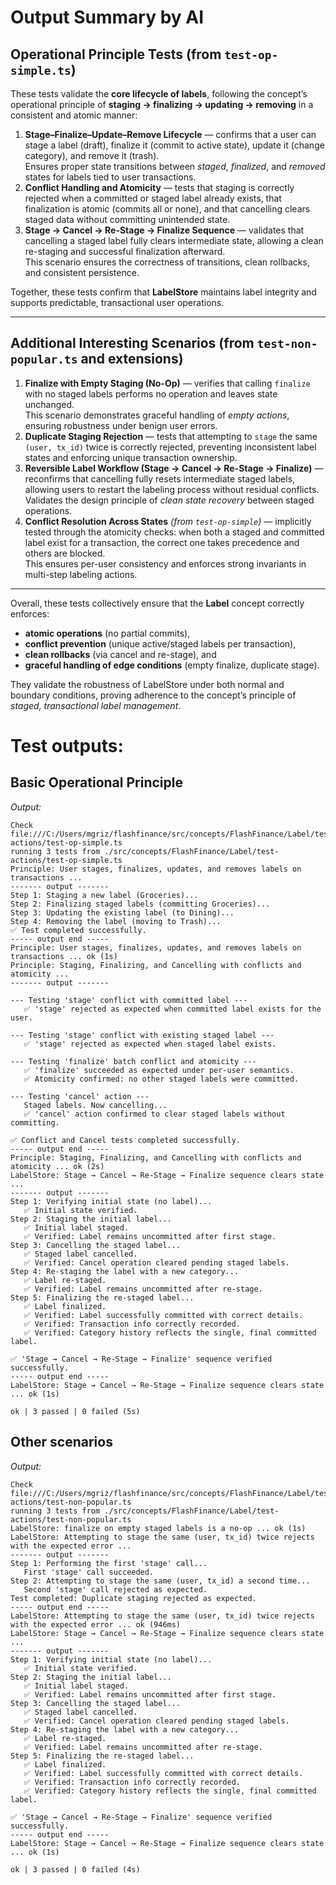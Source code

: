 # Output Summary by AI

## Operational Principle Tests (from `test-op-simple.ts`)
These tests validate the **core lifecycle of labels**, following the concept’s operational principle of **staging → finalizing → updating → removing** in a consistent and atomic manner:

1. **Stage–Finalize–Update–Remove Lifecycle** — confirms that a user can stage a label (draft), finalize it (commit to active state), update it (change category), and remove it (trash).  
   Ensures proper state transitions between *staged*, *finalized*, and *removed* states for labels tied to user transactions.  
2. **Conflict Handling and Atomicity** — tests that staging is correctly rejected when a committed or staged label already exists, that finalization is atomic (commits all or none), and that cancelling clears staged data without committing unintended state.  
3. **Stage → Cancel → Re-Stage → Finalize Sequence** — validates that cancelling a staged label fully clears intermediate state, allowing a clean re-staging and successful finalization afterward.  
   This scenario ensures the correctness of transitions, clean rollbacks, and consistent persistence.

Together, these tests confirm that **LabelStore** maintains label integrity and supports predictable, transactional user operations.

---

## Additional Interesting Scenarios (from `test-non-popular.ts` and extensions)
1. **Finalize with Empty Staging (No-Op)** — verifies that calling `finalize` with no staged labels performs no operation and leaves state unchanged.  
   This scenario demonstrates graceful handling of *empty actions*, ensuring robustness under benign user errors.  
2. **Duplicate Staging Rejection** — tests that attempting to `stage` the same `(user, tx_id)` twice is correctly rejected, preventing inconsistent label states and enforcing unique transaction ownership.  
3. **Reversible Label Workflow (Stage → Cancel → Re-Stage → Finalize)** — reconfirms that cancelling fully resets intermediate staged labels, allowing users to restart the labeling process without residual conflicts.  
   Validates the design principle of *clean state recovery* between staged operations.  
4. **Conflict Resolution Across States** *(from `test-op-simple`)* — implicitly tested through the atomicity checks: when both a staged and committed label exist for a transaction, the correct one takes precedence and others are blocked.  
   This ensures per-user consistency and enforces strong invariants in multi-step labeling actions.

---

Overall, these tests collectively ensure that the **Label** concept correctly enforces:
- **atomic operations** (no partial commits),
- **conflict prevention** (unique active/staged labels per transaction),
- **clean rollbacks** (via cancel and re-stage), and
- **graceful handling of edge conditions** (empty finalize, duplicate stage).  

They validate the robustness of LabelStore under both normal and boundary conditions, proving adherence to the concept’s principle of *staged, transactional label management*.


# Test outputs:

## Basic Operational Principle
*Output:*
```
Check file:///C:/Users/mgriz/flashfinance/src/concepts/FlashFinance/Label/test-actions/test-op-simple.ts
running 3 tests from ./src/concepts/FlashFinance/Label/test-actions/test-op-simple.ts
Principle: User stages, finalizes, updates, and removes labels on transactions ...
------- output -------
Step 1: Staging a new label (Groceries)...
Step 2: Finalizing staged labels (committing Groceries)...
Step 3: Updating the existing label (to Dining)...
Step 4: Removing the label (moving to Trash)...
✅ Test completed successfully.
----- output end -----
Principle: User stages, finalizes, updates, and removes labels on transactions ... ok (1s)
Principle: Staging, Finalizing, and Cancelling with conflicts and atomicity ...
------- output -------

--- Testing 'stage' conflict with committed label ---
   ✅ 'stage' rejected as expected when committed label exists for the user.

--- Testing 'stage' conflict with existing staged label ---
   ✅ 'stage' rejected as expected when staged label exists.

--- Testing 'finalize' batch conflict and atomicity ---
   ✅ 'finalize' succeeded as expected under per-user semantics.
   ✅ Atomicity confirmed: no other staged labels were committed.

--- Testing 'cancel' action ---
   Staged labels. Now cancelling...
   ✅ 'cancel' action confirmed to clear staged labels without committing.

✅ Conflict and Cancel tests completed successfully.
----- output end -----
Principle: Staging, Finalizing, and Cancelling with conflicts and atomicity ... ok (2s)
LabelStore: Stage → Cancel → Re-Stage → Finalize sequence clears state ...
------- output -------
Step 1: Verifying initial state (no label)...
   ✅ Initial state verified.
Step 2: Staging the initial label...
   ✅ Initial label staged.
   ✅ Verified: Label remains uncommitted after first stage.
Step 3: Cancelling the staged label...
   ✅ Staged label cancelled.
   ✅ Verified: Cancel operation cleared pending staged labels.
Step 4: Re-staging the label with a new category...
   ✅ Label re-staged.
   ✅ Verified: Label remains uncommitted after re-stage.
Step 5: Finalizing the re-staged label...
   ✅ Label finalized.
   ✅ Verified: Label successfully committed with correct details.
   ✅ Verified: Transaction info correctly recorded.
   ✅ Verified: Category history reflects the single, final committed label.

✅ 'Stage → Cancel → Re-Stage → Finalize' sequence verified successfully.
----- output end -----
LabelStore: Stage → Cancel → Re-Stage → Finalize sequence clears state ... ok (1s)

ok | 3 passed | 0 failed (5s)
```

## Other scenarios
*Output:*
```
Check file:///C:/Users/mgriz/flashfinance/src/concepts/FlashFinance/Label/test-actions/test-non-popular.ts
running 3 tests from ./src/concepts/FlashFinance/Label/test-actions/test-non-popular.ts
LabelStore: finalize on empty staged labels is a no-op ... ok (1s)
LabelStore: Attempting to stage the same (user, tx_id) twice rejects with the expected error ...
------- output -------
Step 1: Performing the first 'stage' call...
   First 'stage' call succeeded.
Step 2: Attempting to stage the same (user, tx_id) a second time...
   Second 'stage' call rejected as expected.
Test completed: Duplicate staging rejected as expected.
----- output end -----
LabelStore: Attempting to stage the same (user, tx_id) twice rejects with the expected error ... ok (946ms)
LabelStore: Stage → Cancel → Re-Stage → Finalize sequence clears state ...
------- output -------
Step 1: Verifying initial state (no label)...
   ✅ Initial state verified.
Step 2: Staging the initial label...
   ✅ Initial label staged.
   ✅ Verified: Label remains uncommitted after first stage.
Step 3: Cancelling the staged label...
   ✅ Staged label cancelled.
   ✅ Verified: Cancel operation cleared pending staged labels.
Step 4: Re-staging the label with a new category...
   ✅ Label re-staged.
   ✅ Verified: Label remains uncommitted after re-stage.
Step 5: Finalizing the re-staged label...
   ✅ Label finalized.
   ✅ Verified: Label successfully committed with correct details.
   ✅ Verified: Transaction info correctly recorded.
   ✅ Verified: Category history reflects the single, final committed label.

✅ 'Stage → Cancel → Re-Stage → Finalize' sequence verified successfully.
----- output end -----
LabelStore: Stage → Cancel → Re-Stage → Finalize sequence clears state ... ok (1s)

ok | 3 passed | 0 failed (4s)
```